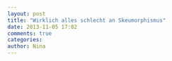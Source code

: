 ```yaml
---
layout: post
title: "Wirklich alles schlecht an Skeumorphismus"
date: 2013-11-05 17:02
comments: true
categories: 
author: Nina
---
```




<!--more-->
